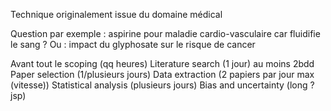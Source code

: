
Technique originalement issue du domaine médical

Question par exemple : aspirine pour maladie cardio-vasculaire car fluidifie le sang ?
Ou : impact du glyphosate sur le risque de cancer


Avant tout le scoping (qq heures)
Literature search (1 jour) au moins 2bdd
Paper selection (1/plusieurs jours)
Data extraction (2 papiers par jour max (vitesse))
Statistical analysis (plusieurs jours)
Bias and uncertainty (long ? jsp)